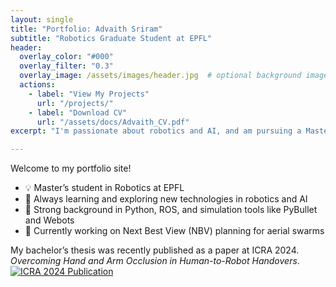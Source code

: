 ```yaml
---
layout: single
title: "Portfolio: Advaith Sriram"
subtitle: "Robotics Graduate Student at EPFL"
header:
  overlay_color: "#000"
  overlay_filter: "0.3"
  overlay_image: /assets/images/header.jpg  # optional background image
  actions:
    - label: "View My Projects"
      url: "/projects/"
    - label: "Download CV"
      url: "/assets/docs/Advaith_CV.pdf"
excerpt: "I'm passionate about robotics and AI, and am pursuing a Master's degree (M.Sc.) in Robotics with a Data Science minor"

---
```


Welcome to my portfolio site!

- 💡 Master’s student in Robotics at EPFL
- 🌱 Always learning and exploring new technologies in robotics and AI
- 🤖 Strong background in Python, ROS, and simulation tools like PyBullet and Webots  
- 📍 Currently working on Next Best View (NBV) planning for aerial swarms

My bachelor’s thesis was recently published as a paper at ICRA 2024. *Overcoming Hand and Arm Occlusion in Human-to-Robot Handovers*. [![ICRA 2024 Publication](https://img.shields.io/badge/Published%20at-ICRA%202024-blue)](https://ieeexplore.ieee.org/abstract/document/10610777)

